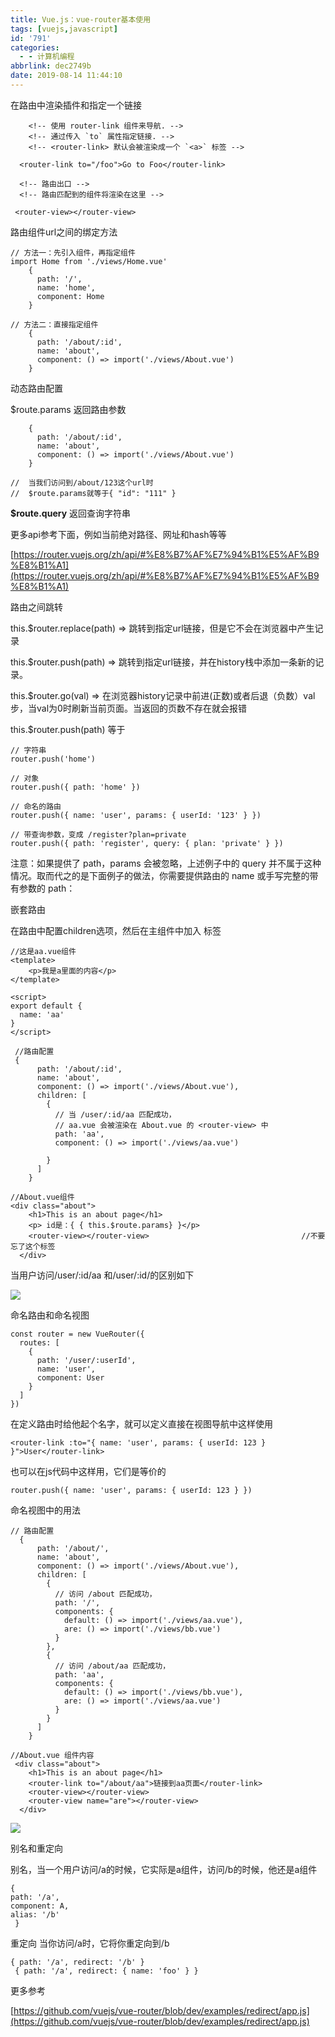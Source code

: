 ```yaml
---
title: Vue.js：vue-router基本使用
tags: [vuejs,javascript]
id: '791'
categories:
  - - 计算机编程
abbrlink: dec2749b
date: 2019-08-14 11:44:10
---
```


在路由中渲染插件和指定一个链接

```
    <!-- 使用 router-link 组件来导航. -->
    <!-- 通过传入 `to` 属性指定链接. -->
    <!-- <router-link> 默认会被渲染成一个 `<a>` 标签 -->

  <router-link to="/foo">Go to Foo</router-link>  

  <!-- 路由出口 -->
  <!-- 路由匹配到的组件将渲染在这里 --> 

 <router-view></router-view>
```

路由组件url之间的绑定方法

```
// 方法一：先引入组件，再指定组件
import Home from './views/Home.vue'
    {
      path: '/',
      name: 'home',
      component: Home
    }

// 方法二：直接指定组件
    {
      path: '/about/:id',
      name: 'about',
      component: () => import('./views/About.vue')
    }
```

动态路由配置

$route.params 返回路由参数

```
    {
      path: '/about/:id',
      name: 'about',
      component: () => import('./views/About.vue')
    }

//  当我们访问到/about/123这个url时
//  $route.params就等于{ "id": "111" }
```

**$route.query** 返回查询字符串

更多api参考下面，例如当前绝对路径、网址和hash等等

[https://router.vuejs.org/zh/api/#%E8%B7%AF%E7%94%B1%E5%AF%B9%E8%B1%A1](https://router.vuejs.org/zh/api/#%E8%B7%AF%E7%94%B1%E5%AF%B9%E8%B1%A1)

路由之间跳转

this.$router.replace(path) => 跳转到指定url链接，但是它不会在浏览器中产生记录

this.$router.push(path) => 跳转到指定url链接，并在history栈中添加一条新的记录。

this.$router.go(val) => 在浏览器history记录中前进(正数)或者后退（负数）val步，当val为0时刷新当前页面。当返回的页数不存在就会报错

this.$router.push(path) 等于 <router-link :to="...">

```
// 字符串
router.push('home')

// 对象
router.push({ path: 'home' })

// 命名的路由
router.push({ name: 'user', params: { userId: '123' } })

// 带查询参数，变成 /register?plan=private
router.push({ path: 'register', query: { plan: 'private' } })
```

注意：如果提供了 path，params 会被忽略，上述例子中的 query 并不属于这种情况。取而代之的是下面例子的做法，你需要提供路由的 name 或手写完整的带有参数的 path：

嵌套路由

在路由中配置children选项，然后在主组件中加入<router-view/> 标签

```
//这是aa.vue组件
<template>
    <p>我是a里面的内容</p>
</template>

<script>
export default {
  name: 'aa'
}
</script>
```

```
 //路由配置  
 {
      path: '/about/:id',
      name: 'about',
      component: () => import('./views/About.vue'),
      children: [
        {
          // 当 /user/:id/aa 匹配成功，
          // aa.vue 会被渲染在 About.vue 的 <router-view> 中
          path: 'aa',
          component: () => import('./views/aa.vue')

        }
      ]
    }
```

```
//About.vue组件  
<div class="about">
    <h1>This is an about page</h1>
    <p> id是：{ { this.$route.params} }</p>
    <router-view></router-view>                                  //不要忘了这个标签
  </div>
```

当用户访问/user/:id/aa 和/user/:id/的区别如下

![](https://post.332b.com/wp-content/uploads/2019/08/2018194545-1024x321.jpg)

命名路由和命名视图

```
const router = new VueRouter({
  routes: [
    {
      path: '/user/:userId',
      name: 'user',
      component: User
    }
  ]
})
```

在定义路由时给他起个名字，就可以定义直接在视图导航中这样使用

```
<router-link :to="{ name: 'user', params: { userId: 123 } }">User</router-link>
```

也可以在js代码中这样用，它们是等价的

```
router.push({ name: 'user', params: { userId: 123 } })
```

命名视图中的用法

```
// 路由配置  
  {
      path: '/about/',
      name: 'about',
      component: () => import('./views/About.vue'),
      children: [
        {
          // 访问 /about 匹配成功，
          path: '/',
          components: {
            default: () => import('./views/aa.vue'),
            are: () => import('./views/bb.vue')
          }
        },
        {
          // 访问 /about/aa 匹配成功，
          path: 'aa',
          components: {
            default: () => import('./views/bb.vue'),
            are: () => import('./views/aa.vue')
          }
        }
      ]
    }
```

```
//About.vue 组件内容
 <div class="about">
    <h1>This is an about page</h1>
    <router-link to="/about/aa">链接到aa页面</router-link>
    <router-view></router-view>
    <router-view name="are"></router-view>
  </div>
```

![](https://post.332b.com/wp-content/uploads/2019/08/dfgdsfsdasas-1024x301.jpg)

别名和重定向

别名，当一个用户访问/a的时候，它实际是a组件，访问/b的时候，他还是a组件

```
{ 
path: '/a', 
component: A, 
alias: '/b'
 }
```

重定向 当你访问/a时，它将你重定向到/b

```
{ path: '/a', redirect: '/b' }
 { path: '/a', redirect: { name: 'foo' } }
```

更多参考

[https://github.com/vuejs/vue-router/blob/dev/examples/redirect/app.js](https://github.com/vuejs/vue-router/blob/dev/examples/redirect/app.js)